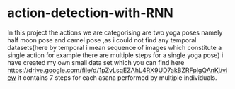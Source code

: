 # action-detection-with-RNN
In this project the actions we are categorising are two yoga poses namely half moon pose and camel pose ,as i could not find any temporal datasets(here by temporal i mean sequence of images which constitute a single action for example there are multiple steps for a single yoga pose) i have created my own small data set which you can find here https://drive.google.com/file/d/1pZvLsqEZAhL4RX9UD7akBZRFplgQAnKj/view  it contains 7 steps for each asana performed by multiple individuals.
